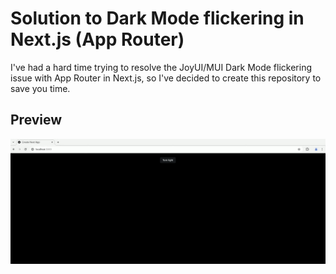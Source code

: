 # Solution to Dark Mode flickering in Next.js (App Router)

I've had a hard time trying to resolve the JoyUI/MUI Dark Mode flickering issue with App Router in Next.js, so I've decided to create this repository to save you time.

## Preview

<img src="./preview/preview.gif" alt="preview gif"/>
